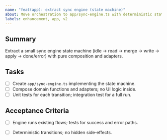 ```yaml
---
name: "feat(app): extract sync engine (state machine)"
about: Move orchestration to app/sync-engine.ts with deterministic states
labels: enhancement, app, v2
---
```


## Summary
Extract a small sync engine state machine (idle → read → merge → write → apply → done/error) with pure composition and adapters.

## Tasks
- [ ] Create `app/sync-engine.ts` implementing the state machine.
- [ ] Compose domain functions and adapters; no UI logic inside.
- [ ] Unit tests for each transition; integration test for a full run.

## Acceptance Criteria
- [ ] Engine runs existing flows; tests for success and error paths.
- [ ] Deterministic transitions; no hidden side‑effects.

